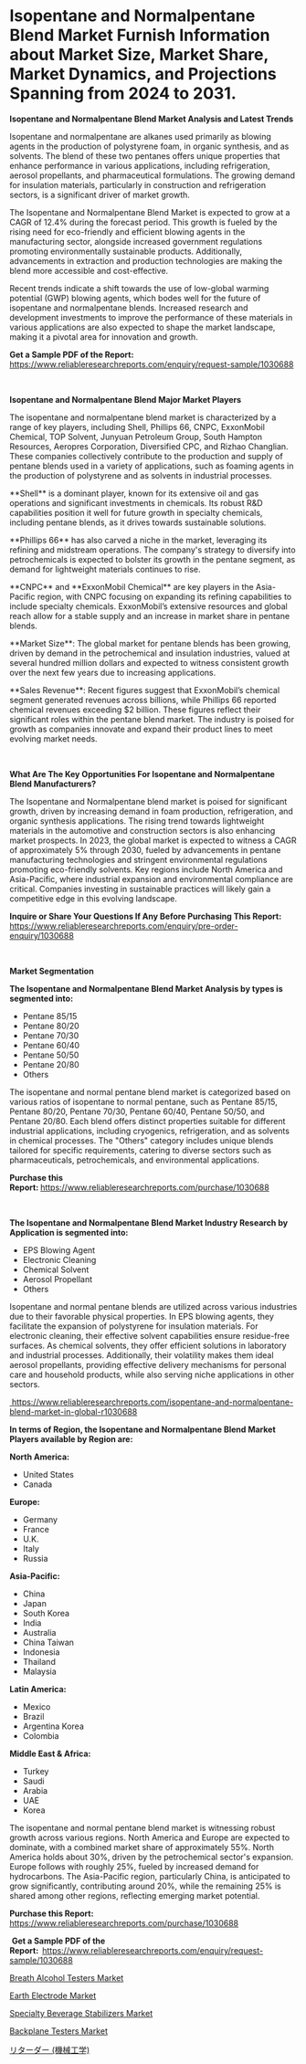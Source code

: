 <p><h1>Isopentane and Normalpentane Blend Market Furnish Information about Market Size, Market Share, Market Dynamics, and Projections Spanning from 2024 to 2031.</h1></p><p><strong>Isopentane and Normalpentane Blend Market Analysis and Latest Trends</strong></p>
<p><p>Isopentane and normalpentane are alkanes used primarily as blowing agents in the production of polystyrene foam, in organic synthesis, and as solvents. The blend of these two pentanes offers unique properties that enhance performance in various applications, including refrigeration, aerosol propellants, and pharmaceutical formulations. The growing demand for insulation materials, particularly in construction and refrigeration sectors, is a significant driver of market growth.</p><p>The Isopentane and Normalpentane Blend Market is expected to grow at a CAGR of 12.4% during the forecast period. This growth is fueled by the rising need for eco-friendly and efficient blowing agents in the manufacturing sector, alongside increased government regulations promoting environmentally sustainable products. Additionally, advancements in extraction and production technologies are making the blend more accessible and cost-effective.</p><p>Recent trends indicate a shift towards the use of low-global warming potential (GWP) blowing agents, which bodes well for the future of isopentane and normalpentane blends. Increased research and development investments to improve the performance of these materials in various applications are also expected to shape the market landscape, making it a pivotal area for innovation and growth.</p></p>
<p><strong>Get a Sample PDF of the Report:&nbsp;</strong> <a href="https://www.reliableresearchreports.com/enquiry/request-sample/1030688">https://www.reliableresearchreports.com/enquiry/request-sample/1030688</a></p>
<p>&nbsp;</p>
<p><strong>Isopentane and Normalpentane Blend Major Market Players</strong></p>
<p><p>The isopentane and normalpentane blend market is characterized by a range of key players, including Shell, Phillips 66, CNPC, ExxonMobil Chemical, TOP Solvent, Junyuan Petroleum Group, South Hampton Resources, Aeropres Corporation, Diversified CPC, and Rizhao Changlian. These companies collectively contribute to the production and supply of pentane blends used in a variety of applications, such as foaming agents in the production of polystyrene and as solvents in industrial processes.</p><p>**Shell** is a dominant player, known for its extensive oil and gas operations and significant investments in chemicals. Its robust R&D capabilities position it well for future growth in specialty chemicals, including pentane blends, as it drives towards sustainable solutions.</p><p>**Phillips 66** has also carved a niche in the market, leveraging its refining and midstream operations. The company's strategy to diversify into petrochemicals is expected to bolster its growth in the pentane segment, as demand for lightweight materials continues to rise.</p><p>**CNPC** and **ExxonMobil Chemical** are key players in the Asia-Pacific region, with CNPC focusing on expanding its refining capabilities to include specialty chemicals. ExxonMobil’s extensive resources and global reach allow for a stable supply and an increase in market share in pentane blends.</p><p>**Market Size**: The global market for pentane blends has been growing, driven by demand in the petrochemical and insulation industries, valued at several hundred million dollars and expected to witness consistent growth over the next few years due to increasing applications.</p><p>**Sales Revenue**: Recent figures suggest that ExxonMobil’s chemical segment generated revenues across billions, while Phillips 66 reported chemical revenues exceeding $2 billion. These figures reflect their significant roles within the pentane blend market. The industry is poised for growth as companies innovate and expand their product lines to meet evolving market needs.</p></p>
<p>&nbsp;</p>
<p><strong>What Are The Key Opportunities For Isopentane and Normalpentane Blend Manufacturers?</strong></p>
<p><p>The Isopentane and Normalpentane blend market is poised for significant growth, driven by increasing demand in foam production, refrigeration, and organic synthesis applications. The rising trend towards lightweight materials in the automotive and construction sectors is also enhancing market prospects. In 2023, the global market is expected to witness a CAGR of approximately 5% through 2030, fueled by advancements in pentane manufacturing technologies and stringent environmental regulations promoting eco-friendly solvents. Key regions include North America and Asia-Pacific, where industrial expansion and environmental compliance are critical. Companies investing in sustainable practices will likely gain a competitive edge in this evolving landscape.</p></p>
<p><strong>Inquire or Share Your Questions If Any Before Purchasing This Report:</strong> <a href="https://www.reliableresearchreports.com/enquiry/pre-order-enquiry/1030688">https://www.reliableresearchreports.com/enquiry/pre-order-enquiry/1030688</a></p>
<p>&nbsp;</p>
<p><strong>Market Segmentation</strong></p>
<p><strong>The Isopentane and Normalpentane Blend Market Analysis by types is segmented into:</strong></p>
<p><ul><li>Pentane 85/15</li><li>Pentane 80/20</li><li>Pentane 70/30</li><li>Pentane 60/40</li><li>Pentane 50/50</li><li>Pentane 20/80</li><li>Others</li></ul></p>
<p><p>The isopentane and normal pentane blend market is categorized based on various ratios of isopentane to normal pentane, such as Pentane 85/15, Pentane 80/20, Pentane 70/30, Pentane 60/40, Pentane 50/50, and Pentane 20/80. Each blend offers distinct properties suitable for different industrial applications, including cryogenics, refrigeration, and as solvents in chemical processes. The "Others" category includes unique blends tailored for specific requirements, catering to diverse sectors such as pharmaceuticals, petrochemicals, and environmental applications.</p></p>
<p><strong>Purchase this Report:&nbsp;</strong><a href="https://www.reliableresearchreports.com/purchase/1030688">https://www.reliableresearchreports.com/purchase/1030688</a></p>
<p>&nbsp;</p>
<p><strong>The Isopentane and Normalpentane Blend Market Industry Research by Application is segmented into:</strong></p>
<p><ul><li>EPS Blowing Agent</li><li>Electronic Cleaning</li><li>Chemical Solvent</li><li>Aerosol Propellant</li><li>Others</li></ul></p>
<p><p>Isopentane and normal pentane blends are utilized across various industries due to their favorable physical properties. In EPS blowing agents, they facilitate the expansion of polystyrene for insulation materials. For electronic cleaning, their effective solvent capabilities ensure residue-free surfaces. As chemical solvents, they offer efficient solutions in laboratory and industrial processes. Additionally, their volatility makes them ideal aerosol propellants, providing effective delivery mechanisms for personal care and household products, while also serving niche applications in other sectors.</p></p>
<p><a href="https://www.reliableresearchreports.com/isopentane-and-normalpentane-blend-market-in-global-r1030688">&nbsp;https://www.reliableresearchreports.com/isopentane-and-normalpentane-blend-market-in-global-r1030688</a></p>
<p><strong>In terms of Region, the Isopentane and Normalpentane Blend Market Players available by Region are:</strong></p>
<p>
    <p> <strong> North America: </strong>
        <ul>
            <li>United States</li>
            <li>Canada</li>
        </ul>
        </p> 
    <p> <strong> Europe: </strong>
        <ul>
            <li>Germany</li>
            <li>France</li>
            <li>U.K.</li>
            <li>Italy</li>
            <li>Russia</li>
        </ul>
        </p> 
    <p> <strong> Asia-Pacific: </strong>
        <ul>
            <li>China</li>
            <li>Japan</li>
            <li>South Korea</li>
            <li>India</li>
            <li>Australia</li>
            <li>China Taiwan</li>
            <li>Indonesia</li>
            <li>Thailand</li>
            <li>Malaysia</li>
        </ul>
        </p> 
    <p> <strong> Latin America: </strong>
        <ul>
            <li>Mexico</li>
            <li>Brazil</li>
            <li>Argentina Korea</li>
            <li>Colombia</li>
        </ul>
        </p> 
    <p> <strong> Middle East & Africa: </strong>
        <ul>
            <li>Turkey</li>
            <li>Saudi</li>
            <li>Arabia</li>
            <li>UAE</li>
            <li>Korea</li>
        </ul>
    </p>
    </p>
<p><p>The isopentane and normal pentane blend market is witnessing robust growth across various regions. North America and Europe are expected to dominate, with a combined market share of approximately 55%. North America holds about 30%, driven by the petrochemical sector's expansion. Europe follows with roughly 25%, fueled by increased demand for hydrocarbons. The Asia-Pacific region, particularly China, is anticipated to grow significantly, contributing around 20%, while the remaining 25% is shared among other regions, reflecting emerging market potential.</p></p>
<p><strong>Purchase this Report: </strong><a href="https://www.reliableresearchreports.com/purchase/1030688">https://www.reliableresearchreports.com/purchase/1030688</a></p>
<p>&nbsp;<strong>Get a Sample PDF of the Report:&nbsp;&nbsp;</strong><a href="https://www.reliableresearchreports.com/enquiry/request-sample/1030688">https://www.reliableresearchreports.com/enquiry/request-sample/1030688</a></p>
<p><strong></strong></p>
<p><p><a href="https://medium.com/@diane.wilson76867/the-global-breath-alcohol-testers-market-is-projected-to-experience-an-annual-growth-rate-of-10-4-717c06829f85">Breath Alcohol Testers Market</a></p><p><a href="https://issuu.com/reportprime-2/docs/earth-electrode-market-size-2030.pp_fc194e4fc23194">Earth Electrode Market</a></p><p><a href="https://issuu.com/reportprime-2/docs/specialty-beverage-stabilizers-mark_a3d25231c91ee2">Specialty Beverage Stabilizers Market</a></p><p><a href="https://www.linkedin.com/pulse/backplane-testers-market-emerging-trends-future-prospects-period-g16cf?trackingId=tWeRB8yMSsqykQd6DQ9CVw%3D%3D">Backplane Testers Market</a></p><p><a href="https://medium.com/@alonzomoenrt8956/retarder-mechanical-engineering-market-%E3%81%AF-%E3%82%B3%E3%82%B9%E3%83%88%E7%AE%A1%E7%90%86%E3%81%A8%E5%8A%B9%E7%8E%87%E5%90%91%E4%B8%8A%E3%82%92%E5%84%AA%E5%85%88%E3%81%97%E3%81%BE%E3%81%99-%E3%81%95%E3%82%89%E3%81%AB-%E5%A0%B1%E5%91%8A%E6%9B%B8%E3%81%AF%E5%B8%82%E5%A0%B4%E3%81%AE%E9%9C%80%E8%A6%81%E9%9D%A2%E3%81%A8%E4%BE%9B%E7%B5%A6%E9%9D%A2%E3%81%AE%E4%B8%A1%E6%96%B9%E3%82%92%E3%82%AB%E3%83%90%E3%83%BC%E3%81%97%E3%81%A6%E3%81%84%E3%81%BE%E3%81%99-fc2cc2eed145">リターダー (機械工学)</a></p></p>